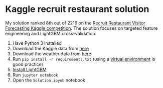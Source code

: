 # Kaggle recruit restaurant solution

My solution ranked 8th out of 2216 on the [Recruit Restaurant Visitor Forecasting Kaggle competition](https://www.kaggle.com/c/recruit-restaurant-visitor-forecasting). The solution focuses on targeted feature engineering and LightGBM cross-validation.

1. Have Python 3 installed
2. Download the Kaggle data from [here](https://www.kaggle.com/c/recruit-restaurant-visitor-forecasting/data)
3. Download the weather data from [here](https://www.kaggle.com/huntermcgushion/rrv-weather-data)
4. Run `pip install -r requirements.txt` (using a [virtual environment](http://docs.python-guide.org/en/latest/dev/virtualenvs/) is good practice)
5. [Install LightGBM](http://lightgbm.readthedocs.io/en/latest/Installation-Guide.html)
6. Run `jupyter notebook`
7. Open the `Solution.ipynb` notebook
